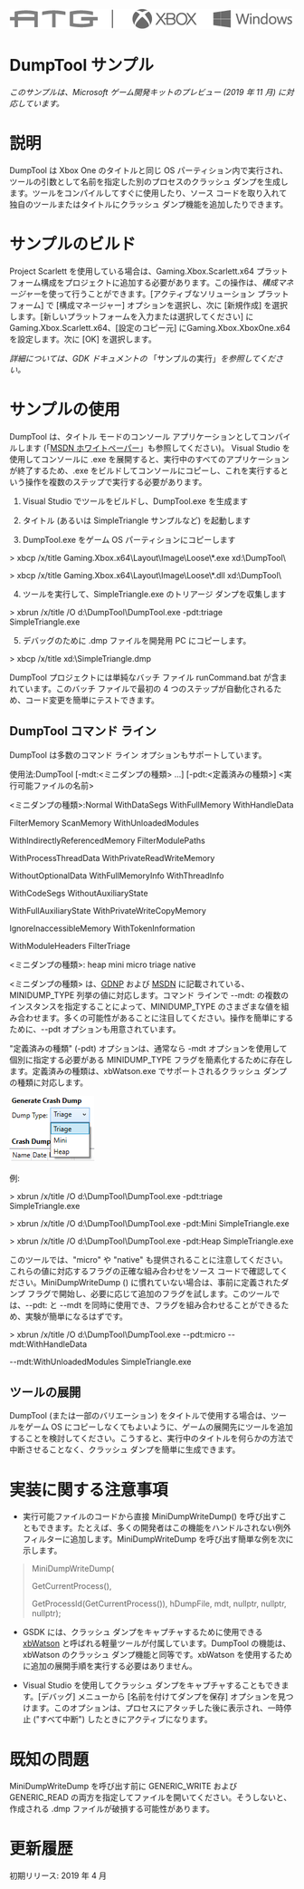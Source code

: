   ![](./media/image1.png)

#   DumpTool サンプル

*このサンプルは、Microsoft ゲーム開発キットのプレビュー (2019 年 11 月)
に対応しています。*

# 

# 説明

DumpTool は Xbox One のタイトルと同じ OS
パーティション内で実行され、ツールの引数として名前を指定した別のプロセスのクラッシュ
ダンプを生成します。ツールをコンパイルしてすぐに使用したり、ソース
コードを取り入れて独自のツールまたはタイトルにクラッシュ
ダンプ機能を追加したりできます。

# サンプルのビルド

Project Scarlett を使用している場合は、Gaming.Xbox.Scarlett.x64
プラットフォーム構成をプロジェクトに追加する必要があります。この操作は、*構成マネージャー*を使って行うことができます。\[アクティブなソリューション
プラットフォーム\] で \[構成マネージャー\] オプションを選択し、次に
\[新規作成\]
を選択します。\[新しいプラットフォームを入力または選択してください\] に
Gaming.Xbox.Scarlett.x64、\[設定のコピー元\] にGaming.Xbox.XboxOne.x64
を設定します。次に \[OK\] を選択します。

*詳細については、GDK ドキュメントの*
「サンプルの実行」*を参照してください。*

# サンプルの使用

DumpTool は、タイトル モードのコンソール
アプリケーションとしてコンパイルします (「[MSDN
ホワイトペーパー](https://developer.xboxlive.com/en-us/platform/development/education/Documents/Title%20Mode%20Console%20Applications.aspx)」も参照してください)。
Visual Studio を使用してコンソールに .exe
を展開すると、実行中のすべてのアプリケーションが終了するため、.exe
をビルドしてコンソールにコピーし、これを実行するという操作を複数のステップで実行する必要があります。

1.  Visual Studio でツールをビルドし、DumpTool.exe を生成ます

2.  タイトル (あるいは SimpleTriangle サンプルなど) を起動します

3.  DumpTool.exe をゲーム OS パーティションにコピーします

\> xbcp /x/title Gaming.Xbox.x64\\Layout\\Image\\Loose\\\*.exe
xd:\\DumpTool\\

\> xbcp /x/title Gaming.Xbox.x64\\Layout\\Image\\Loose\\\*.dll
xd:\\DumpTool\\

4.  ツールを実行して、SimpleTriangle.exe のトリアージ ダンプを収集します

\> xbrun /x/title /O d:\\DumpTool\\DumpTool.exe -pdt:triage
SimpleTriangle.exe

5.  デバッグのために .dmp ファイルを開発用 PC にコピーします。

\> xbcp /x/title xd:\\SimpleTriangle.dmp

DumpTool プロジェクトには単純なバッチ ファイル runCommand.bat
が含まれています。このバッチ ファイルで最初の 4
つのステップが自動化されるため、コード変更を簡単にテストできます。

## DumpTool コマンド ライン

DumpTool は多数のコマンド ライン オプションもサポートしています。

使用法:DumpTool \[-mdt:\<ミニダンプの種類\> \...\]
\[-pdt:\<定義済みの種類\>\] \<実行可能ファイルの名前\>

\<ミニダンプの種類\>:Normal WithDataSegs WithFullMemory WithHandleData

FilterMemory ScanMemory WithUnloadedModules

WithIndirectlyReferencedMemory FilterModulePaths

WithProcessThreadData WithPrivateReadWriteMemory

WithoutOptionalData WithFullMemoryInfo WithThreadInfo

WithCodeSegs WithoutAuxiliaryState

WithFullAuxiliaryState WithPrivateWriteCopyMemory

IgnoreInaccessibleMemory WithTokenInformation

WithModuleHeaders FilterTriage

\<ミニダンプの種類\>: heap mini micro triage native

\<ミニダンプの種類\>
は、[GDNP](https://developer.xboxlive.com/en-us/platform/development/documentation/software/Pages/MINIDUMP_TYPE_typedef___dbghelp_Xbox_Microsoft_T_may17.aspx)
および
[MSDN](https://msdn.microsoft.com/en-us/library/windows/desktop/ms680519(v=vs.85).aspx)
に記載されている、MINIDUMP_TYPE 列挙の値に対応します。コマンド ラインで
--mdt: の複数のインスタンスを指定することによって、MINIDUMP_TYPE
のさまざまな値を組み合わせます。多くの可能性があることに注目してください。操作を簡単にするために、--pdt
オプションも用意されています。

"定義済みの種類\" (-pdt) オプションは、通常なら -mdt
オプションを使用して個別に指定する必要がある MINIDUMP_TYPE
フラグを簡素化するために存在します。定義済みの種類は、xbWatson.exe
でサポートされるクラッシュ ダンプの種類に対応します。

![](./media/image3.png)

例:

\> xbrun /x/title /O d:\\DumpTool\\DumpTool.exe -pdt:triage
SimpleTriangle.exe

\> xbrun /x/title /O d:\\DumpTool\\DumpTool.exe -pdt:Mini
SimpleTriangle.exe

\> xbrun /x/title /O d:\\DumpTool\\DumpTool.exe -pdt:Heap
SimpleTriangle.exe

このツールでは、"micro" や "native"
も提供されることに注意してください。これらの値に対応するフラグの正確な組み合わせをソース
コードで確認してください。MiniDumpWriteDump ()
に慣れていない場合は、事前に定義されたダンプ
フラグで開始し、必要に応じて追加のフラグを試します。このツールでは、--pdt:
と --mdt
を同時に使用でき、フラグを組み合わせることができるため、実験が簡単になるはずです。

\> xbrun /x/title /O d:\\DumpTool\\DumpTool.exe --pdt:micro
--mdt:WithHandleData

--mdt:WithUnloadedModules SimpleTriangle.exe

## ツールの展開

DumpTool (または一部のバリエーション)
をタイトルで使用する場合は、ツールをゲーム OS
にコピーしなくてもよいように、ゲームの展開先にツールを追加することを検討してください。こうすると、実行中のタイトルを何らかの方法で中断させることなく、クラッシュ
ダンプを簡単に生成できます。

# 実装に関する注意事項

-   実行可能ファイルのコードから直接 MiniDumpWriteDump()
    を呼び出すこともできます。たとえば、多くの開発者はこの機能をハンドルされない例外フィルターに追加します。MiniDumpWriteDump
    を呼び出す簡単な例を次に示します。

> MiniDumpWriteDump(
>
> GetCurrentProcess(),
>
> GetProcessId(GetCurrentProcess()), hDumpFile, mdt, nullptr, nullptr,
> nullptr);

-   GSDK には、クラッシュ ダンプをキャプチャするために使用できる
    [xbWatson](https://developer.xboxlive.com/en-us/platform/development/documentation/software/Pages/xbwatson_may17.aspx)
    と呼ばれる軽量ツールが付属しています。DumpTool の機能は、xbWatson
    のクラッシュ ダンプ機能と同等です。xbWatson
    を使用するために追加の展開手順を実行する必要はありません。

-   Visual Studio を使用してクラッシュ
    ダンプをキャプチャすることもできます。\[デバッグ\] メニューから
    \[名前を付けてダンプを保存\]
    オプションを見つけます。このオプションは、プロセスにアタッチした後に表示され、一時停止
    (\"すべて中断\") したときにアクティブになります。

# 既知の問題

MiniDumpWriteDump を呼び出す前に GENERIC_WRITE および GENERIC_READ
の両方を指定してファイルを開いてください。そうしないと、作成される .dmp
ファイルが破損する可能性があります。

# 更新履歴

初期リリース: 2019 年 4 月

